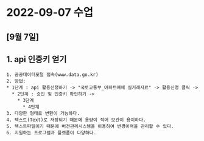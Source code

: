 # 2022-09-07 수업

<h2>[9월 7일]<h2>

## 1. api 인증키 얻기
	1. 공공데이터포털 접속(www.data.go.kr)
	2. 방법: 
    * 1단계 : api 활용신청하기 -> "국토교통부_아파트매매 실거래자료" -> 활용신청 클릭 -> 
      * 2단계 : 승인 및 인증키 확인하기 -> 
        * 3단계
          * 4단계
	3. 다양한 형태로 변환이 가능하다.
	4. 텍스트(Text)로 저장되기 때문에 용량이 적어 보관이 용이하다.
	5. 텍스트파일이기 때문에 버전관리시스템을 이용하여 변경이력을 관리할 수 있다.
	6. 지원하는 프로그램과 플랫폼이 다양하다.
